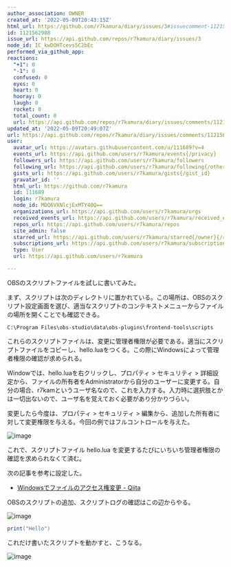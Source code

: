 ```yaml
---
author_association: OWNER
created_at: '2022-05-09T20:43:15Z'
html_url: https://github.com/r7kamura/diary/issues/3#issuecomment-1121562908
id: 1121562908
issue_url: https://api.github.com/repos/r7kamura/diary/issues/3
node_id: IC_kwDOHTcevs5C2bEc
performed_via_github_app: 
reactions:
  "+1": 0
  "-1": 0
  confused: 0
  eyes: 0
  heart: 0
  hooray: 0
  laugh: 0
  rocket: 0
  total_count: 0
  url: https://api.github.com/repos/r7kamura/diary/issues/comments/1121562908/reactions
updated_at: '2022-05-09T20:49:07Z'
url: https://api.github.com/repos/r7kamura/diary/issues/comments/1121562908
user:
  avatar_url: https://avatars.githubusercontent.com/u/111689?v=4
  events_url: https://api.github.com/users/r7kamura/events{/privacy}
  followers_url: https://api.github.com/users/r7kamura/followers
  following_url: https://api.github.com/users/r7kamura/following{/other_user}
  gists_url: https://api.github.com/users/r7kamura/gists{/gist_id}
  gravatar_id: ''
  html_url: https://github.com/r7kamura
  id: 111689
  login: r7kamura
  node_id: MDQ6VXNlcjExMTY4OQ==
  organizations_url: https://api.github.com/users/r7kamura/orgs
  received_events_url: https://api.github.com/users/r7kamura/received_events
  repos_url: https://api.github.com/users/r7kamura/repos
  site_admin: false
  starred_url: https://api.github.com/users/r7kamura/starred{/owner}{/repo}
  subscriptions_url: https://api.github.com/users/r7kamura/subscriptions
  type: User
  url: https://api.github.com/users/r7kamura

---
```

OBSのスクリプトファイルを試しに書いてみた。

まず、スクリプトは次のディレクトリに置かれている。この場所は、OBSのスクリプト設定画面を選び、適当なスクリプトのコンテキストメニューからファイルの場所を開くことでも確認できる。

```
C:\Program Files\obs-studio\data\obs-plugins\frontend-tools\scripts
```

これらのスクリプトファイルは、変更に管理者権限が必要である。適当にスクリプトファイルをコピーし、hello.luaをつくる。この際にWindowsによって管理者権限の確認が求められる。

Windowでは、hello.luaを右クリックし、プロパティ > セキュリティ > 詳細設定から、ファイルの所有者をAdministratorから自分のユーザーに変更する。自分の場合、r7kamというユーザ名なので、これを入力する。入力時に選択肢とかは一切出ないので、ユーザ名を覚えておく必要があり分かりづらい。

変更したら今度は、プロパティ > セキュリティ > 編集から、追加した所有者に対して変更権限を与える。今回の例ではフルコントロールを与えた。

![image](https://user-images.githubusercontent.com/111689/167494228-3700a3d6-1c34-4f28-885f-1ce147b3b518.png)

これで、スクリプトファイル hello.lua を変更するたびにいちいち管理者権限の確認を求められなくて済む。

次の記事を参考に設定した。

- [Windowsでファイルのアクセス権変更 - Qiita](https://qiita.com/murashi/items/708acd6b37aaf46b4fec)

OBSのスクリプトの追加、スクリプトログの確認はこの辺からやる。

![image](https://user-images.githubusercontent.com/111689/167495511-def395e5-d12d-499c-b504-a391130a0466.png)

```lua
print("Hello")
```

これだけ書いたスクリプトを動かすと、こうなる。

![image](https://user-images.githubusercontent.com/111689/167495653-061e74fc-af57-48d7-aab6-a4f6bc09dcfc.png)
